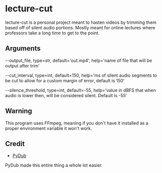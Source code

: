 # lecture-cut
lecture-cut is a personal project meant to hasten videos by trimming them based off of silent audio portions. Mostly meant for online lectures where professors take a long time to get to the point.

## Arguments
--output_file, type=str, default='out.mp4', help='name of file that will be output after trim'

--cut_interval, type=int, default=150, help='ms of silent audio segments to be cut to allow for a custom margin of error, default is 150'

--silence_threshold, type=int, default=-55, help='value in dBFS that when audio is lower then, will be considered silent. Default is -55'

## Warning
This program uses FFmpeg, meaning if you don't have it installed as a proper environment variable it won't work.

## Credit
 - [PyDub](https://github.com/jiaaro/pydub/blob/master/README.markdown)

 PyDub made this entire thing a whole lot easier.